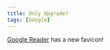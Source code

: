 ```yaml
---
title: Only Upgrade?
tags: [Google]
--- 
```


[Google Reader](http://www.google.com/reader/) has a new favicon!